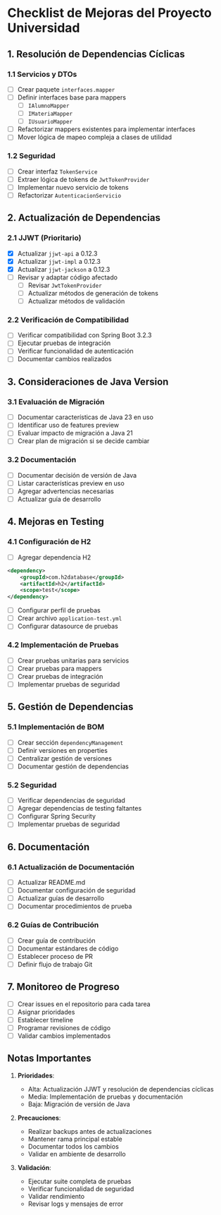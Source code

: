 # Checklist de Mejoras del Proyecto Universidad

## 1. Resolución de Dependencias Cíclicas

### 1.1 Servicios y DTOs
- [ ] Crear paquete `interfaces.mapper`
- [ ] Definir interfaces base para mappers
    - [ ] `IAlumnoMapper`
    - [ ] `IMateriaMapper`
    - [ ] `IUsuarioMapper`
- [ ] Refactorizar mappers existentes para implementar interfaces
- [ ] Mover lógica de mapeo compleja a clases de utilidad

### 1.2 Seguridad
- [ ] Crear interfaz `TokenService`
- [ ] Extraer lógica de tokens de `JwtTokenProvider`
- [ ] Implementar nuevo servicio de tokens
- [ ] Refactorizar `AutenticacionServicio`

## 2. Actualización de Dependencias

### 2.1 JJWT (Prioritario)
- [x] Actualizar `jjwt-api` a 0.12.3
- [x] Actualizar `jjwt-impl` a 0.12.3
- [x] Actualizar `jjwt-jackson` a 0.12.3
- [ ] Revisar y adaptar código afectado
    - [ ] Revisar `JwtTokenProvider`
    - [ ] Actualizar métodos de generación de tokens
    - [ ] Actualizar métodos de validación

### 2.2 Verificación de Compatibilidad
- [ ] Verificar compatibilidad con Spring Boot 3.2.3
- [ ] Ejecutar pruebas de integración
- [ ] Verificar funcionalidad de autenticación
- [ ] Documentar cambios realizados

## 3. Consideraciones de Java Version

### 3.1 Evaluación de Migración
- [ ] Documentar características de Java 23 en uso
- [ ] Identificar uso de features preview
- [ ] Evaluar impacto de migración a Java 21
- [ ] Crear plan de migración si se decide cambiar

### 3.2 Documentación
- [ ] Documentar decisión de versión de Java
- [ ] Listar características preview en uso
- [ ] Agregar advertencias necesarias
- [ ] Actualizar guía de desarrollo

## 4. Mejoras en Testing

### 4.1 Configuración de H2
- [ ] Agregar dependencia H2
```xml
<dependency>
    <groupId>com.h2database</groupId>
    <artifactId>h2</artifactId>
    <scope>test</scope>
</dependency>
```
- [ ] Configurar perfil de pruebas
- [ ] Crear archivo `application-test.yml`
- [ ] Configurar datasource de pruebas

### 4.2 Implementación de Pruebas
- [ ] Crear pruebas unitarias para servicios
- [ ] Crear pruebas para mappers
- [ ] Crear pruebas de integración
- [ ] Implementar pruebas de seguridad

## 5. Gestión de Dependencias

### 5.1 Implementación de BOM
- [ ] Crear sección `dependencyManagement`
- [ ] Definir versiones en properties
- [ ] Centralizar gestión de versiones
- [ ] Documentar gestión de dependencias

### 5.2 Seguridad
- [ ] Verificar dependencias de seguridad
- [ ] Agregar dependencias de testing faltantes
- [ ] Configurar Spring Security
- [ ] Implementar pruebas de seguridad

## 6. Documentación

### 6.1 Actualización de Documentación
- [ ] Actualizar README.md
- [ ] Documentar configuración de seguridad
- [ ] Actualizar guías de desarrollo
- [ ] Documentar procedimientos de prueba

### 6.2 Guías de Contribución
- [ ] Crear guía de contribución
- [ ] Documentar estándares de código
- [ ] Establecer proceso de PR
- [ ] Definir flujo de trabajo Git

## 7. Monitoreo de Progreso

- [ ] Crear issues en el repositorio para cada tarea
- [ ] Asignar prioridades
- [ ] Establecer timeline
- [ ] Programar revisiones de código
- [ ] Validar cambios implementados

## Notas Importantes

1. **Prioridades**:
    - Alta: Actualización JJWT y resolución de dependencias cíclicas
    - Media: Implementación de pruebas y documentación
    - Baja: Migración de versión de Java

2. **Precauciones**:
    - Realizar backups antes de actualizaciones
    - Mantener rama principal estable
    - Documentar todos los cambios
    - Validar en ambiente de desarrollo

3. **Validación**:
    - Ejecutar suite completa de pruebas
    - Verificar funcionalidad de seguridad
    - Validar rendimiento
    - Revisar logs y mensajes de error